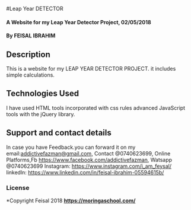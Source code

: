 #Leap Year DETECTOR
#### A Website for my Leap Year Detector Project, 02/05/2018
#### By **FEISAL IBRAHIM**
## Description
This is a website for my LEAP YEAR DETECTOR PROJECT. it includes simple calculations.
## Technologies Used
I have used HTML tools incorporated with css rules advanced JavaScript tools with the jQuery library.
## Support and contact details
In case you have Feedback.you can forward it on my email:addictivefazman@gmail.com,
Contact @0740623699,
Online Platforms,Fb https://www.facebook.com/addictivefazman,
                Watsapp @0740623699   Instagram: https://www.instagram.com/i_am_feysal/
                linkedln: https://www.linkedin.com/in/feisal-ibrahim-05594615b/

### License
*Copyright Feisal 2018 **https://moringaschool.com/**

